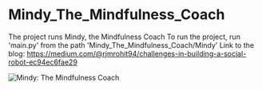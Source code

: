 # Mindy_The_Mindfulness_Coach

The project runs Mindy, the Mindfulness Coach To run the project, run 'main.py' from the path 'Mindy_The_Mindfulness_Coach/Mindy'
Link to the blog: https://medium.com/@rjmrohit94/challenges-in-building-a-social-robot-ec94ec6fae29



![Mindy: The Mindfulness Coach](images/mindy.jpeg)
